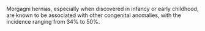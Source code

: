 Morgagni hernias, especially when discovered in infancy or early childhood, are known to be associated with other congenital anomalies, with the incidence ranging from 34% to 50%.